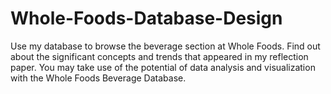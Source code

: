 # Whole-Foods-Database-Design
 Use my database to browse the beverage section at Whole Foods. Find out about the significant concepts and trends that appeared in my reflection paper. You may take use of the potential of data analysis and visualization with the Whole Foods Beverage Database.
